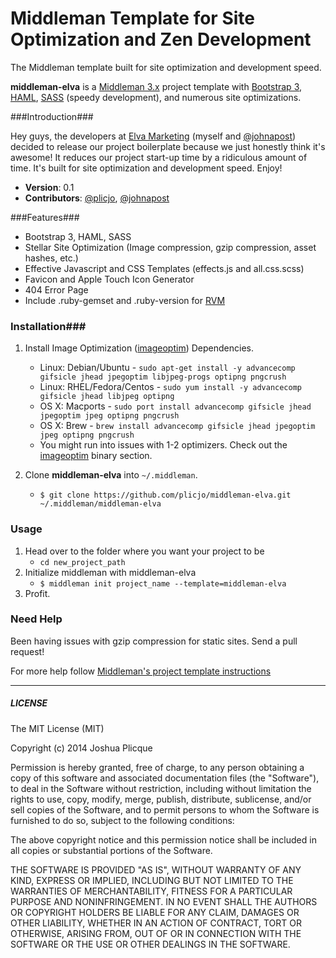 # Middleman Template for Site Optimization and Zen Development

The Middleman template built for site optimization and development speed.

**middleman-elva** is a [Middleman 3.x](http://middlemanapp.com/) project template with [Bootstrap 3](http://getbootstrap.com/), [HAML](http://haml-lang.com/), [SASS](http://sass-lang.com/) (speedy development), and numerous site optimizations.

###Introduction###

Hey guys, the developers at [Elva Marketing](http://www.elvamarketing.com/) (myself and [@johnapost](https://github.com/johnapost)) decided to release our project boilerplate because we just honestly think it's awesome! It reduces our project start-up time by a ridiculous amount of time. It's built for site optimization and development speed. Enjoy!

* **Version**: 0.1
* **Contributors**: [@plicjo](https://github.com/plicjo), [@johnapost](https://github.com/johnapost)

###Features###
* Bootstrap 3, HAML, SASS
* Stellar Site Optimization (Image compression, gzip compression, asset hashes, etc.)
* Effective Javascript and CSS Templates (effects.js and all.css.scss)
* Favicon and Apple Touch Icon Generator
* 404 Error Page
* Include .ruby-gemset and .ruby-version for [RVM](http://rvm.io/rvm/install)

### Installation###

1. Install Image Optimization ([imageoptim](https://github.com/toy/image_optim)) Dependencies.
   * Linux: Debian/Ubuntu - `sudo apt-get install -y advancecomp gifsicle jhead jpegoptim libjpeg-progs optipng pngcrush`
   * Linux: RHEL/Fedora/Centos - `sudo yum install -y advancecomp gifsicle jhead libjpeg optipng`
   * OS X: Macports - `sudo port install advancecomp gifsicle jhead jpegoptim jpeg optipng pngcrush`
   * OS X: Brew - `brew install advancecomp gifsicle jhead jpegoptim jpeg optipng pngcrush`
   * You might run into issues with 1-2 optimizers. Check out the [imageoptim](https://github.com/toy/image_optim) binary section.
 
2. Clone **middleman-elva** into `~/.middleman`.
	* ```$ git clone https://github.com/plicjo/middleman-elva.git ~/.middleman/middleman-elva```

### Usage ###

1. Head over to the folder where you want your project to be
	* `cd new_project_path`
2. Initialize middleman with middleman-elva
	* `$ middleman init project_name --template=middleman-elva`
3. Profit.

### Need Help ###

Been having issues with gzip compression for static sites. Send a pull request!


For more help follow [Middleman's project template instructions](http://middlemanapp.com/getting-started/welcome/)

---

##### LICENSE #####

The MIT License (MIT)

Copyright (c) 2014 Joshua Plicque

Permission is hereby granted, free of charge, to any person obtaining a copy
of this software and associated documentation files (the "Software"), to deal
in the Software without restriction, including without limitation the rights
to use, copy, modify, merge, publish, distribute, sublicense, and/or sell
copies of the Software, and to permit persons to whom the Software is
furnished to do so, subject to the following conditions:

The above copyright notice and this permission notice shall be included in
all copies or substantial portions of the Software.

THE SOFTWARE IS PROVIDED "AS IS", WITHOUT WARRANTY OF ANY KIND, EXPRESS OR
IMPLIED, INCLUDING BUT NOT LIMITED TO THE WARRANTIES OF MERCHANTABILITY,
FITNESS FOR A PARTICULAR PURPOSE AND NONINFRINGEMENT. IN NO EVENT SHALL THE
AUTHORS OR COPYRIGHT HOLDERS BE LIABLE FOR ANY CLAIM, DAMAGES OR OTHER
LIABILITY, WHETHER IN AN ACTION OF CONTRACT, TORT OR OTHERWISE, ARISING FROM,
OUT OF OR IN CONNECTION WITH THE SOFTWARE OR THE USE OR OTHER DEALINGS IN
THE SOFTWARE.
